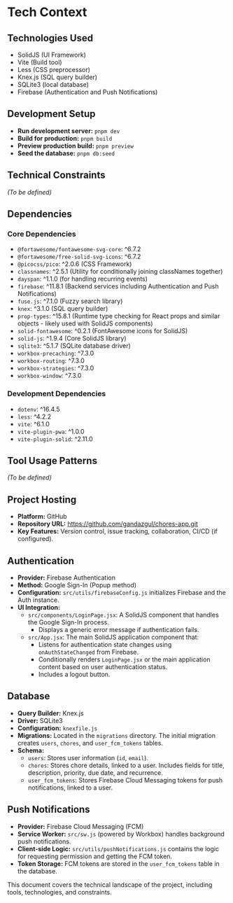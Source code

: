 # Tech Context

## Technologies Used

- SolidJS (UI Framework)
- Vite (Build tool)
- Less (CSS preprocessor)
- Knex.js (SQL query builder)
- SQLite3 (local database)
- Firebase (Authentication and Push Notifications)

## Development Setup

- **Run development server:** `pnpm dev`
- **Build for production:** `pnpm build`
- **Preview production build:** `pnpm preview`
- **Seed the database:** `pnpm db:seed`

## Technical Constraints

*(To be defined)*

## Dependencies

### Core Dependencies
- `@fortawesome/fontawesome-svg-core`: ^6.7.2
- `@fortawesome/free-solid-svg-icons`: ^6.7.2
- `@picocss/pico`: ^2.0.6 (CSS Framework)
- `classnames`: ^2.5.1 (Utility for conditionally joining classNames together)
- `dayspan`: ^1.1.0 (for handling recurring events)
- `firebase`: ^11.8.1 (Backend services including Authentication and Push Notifications)
- `fuse.js`: ^7.1.0 (Fuzzy search library)
- `knex`: ^3.1.0 (SQL query builder)
- `prop-types`: ^15.8.1 (Runtime type checking for React props and similar objects - likely used with SolidJS components)
- `solid-fontawesome`: ^0.2.1 (FontAwesome icons for SolidJS)
- `solid-js`: ^1.9.4 (Core SolidJS library)
- `sqlite3`: ^5.1.7 (SQLite database driver)
- `workbox-precaching`: ^7.3.0
- `workbox-routing`: ^7.3.0
- `workbox-strategies`: ^7.3.0
- `workbox-window`: ^7.3.0

### Development Dependencies
- `dotenv`: ^16.4.5
- `less`: ^4.2.2
- `vite`: ^6.1.0
- `vite-plugin-pwa`: ^1.0.0
- `vite-plugin-solid`: ^2.11.0

## Tool Usage Patterns

*(To be defined)*

## Project Hosting

- **Platform:** GitHub
- **Repository URL:** https://github.com/gandazgul/chores-app.git
- **Key Features:** Version control, issue tracking, collaboration, CI/CD (if configured).

## Authentication

- **Provider:** Firebase Authentication
- **Method:** Google Sign-In (Popup method)
- **Configuration:** `src/utils/firebaseConfig.js` initializes Firebase and the Auth instance.
- **UI Integration:**
    - `src/components/LoginPage.jsx`: A SolidJS component that handles the Google Sign-In process.
        - Displays a generic error message if authentication fails.
    - `src/App.jsx`: The main SolidJS application component that:
        - Listens for authentication state changes using `onAuthStateChanged` from Firebase.
        - Conditionally renders `LoginPage.jsx` or the main application content based on user authentication status.
        - Includes a logout button.

## Database

- **Query Builder:** Knex.js
- **Driver:** SQLite3
- **Configuration:** `knexfile.js`
- **Migrations:** Located in the `migrations` directory. The initial migration creates `users`, `chores`, and `user_fcm_tokens` tables.
- **Schema:**
    - `users`: Stores user information (`id`, `email`).
    - `chores`: Stores chore details, linked to a user. Includes fields for title, description, priority, due date, and recurrence.
    - `user_fcm_tokens`: Stores Firebase Cloud Messaging tokens for push notifications, linked to a user.

## Push Notifications

- **Provider:** Firebase Cloud Messaging (FCM)
- **Service Worker:** `src/sw.js` (powered by Workbox) handles background push notifications.
- **Client-side Logic:** `src/utils/pushNotifications.js` contains the logic for requesting permission and getting the FCM token.
- **Token Storage:** FCM tokens are stored in the `user_fcm_tokens` table in the database.

This document covers the technical landscape of the project, including tools, technologies, and constraints.
